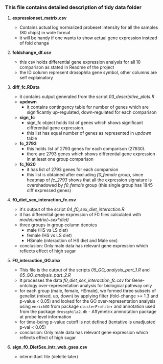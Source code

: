 ### This file contains detailed description of tidy data folder

1. **expressionset_matrix.csv**
    - Contains actual log normalized probeset intensity for all the samples (80 chips) in wide format
    - it will be handy if one wants to show actual gene expression instead of fold change
2. **foldchange_df.csv**
    - this csv holds differential gene expression analysis for all 10 comparison as stated in Readme of the project
    - the ID column represent drosophila gene symbol, other columns are self explainatory
3. **diff_fc.RData**
    - it contains output generated from the script *03_descriptive_plots.R*
    - **updown**
        - it contains contingency table for number of genes which are significantly up-regulated, down-regulated for each comparison 
    - **sign_fc**
        - sign_fc object holds list of genes which shows significant differential gene expression. 
        - this list has equal number of genes as represented in *updown* table
    - **fc_2793**
        - this holds list of 2793 genes for each comparison (27930).
        - there are 2793 genes which shows differential gene expression in at least one group comparison
    - **fc_1620**
        - it has list of 2793 genes for each comparsion 
        - this list is obtained after excluding *f0_female* group, since heatmap of *fc_2793* shows that all the expression signature is overshadowed by *f0_female* group (this single group has 1845 diff expressed genes)
4. **f0_diet_sex_interaction_fc.csv**
    - it's output of the script *04_f0_sex_diet_interaction.R*
    - it has differential gene expression of F0 flies calculated with *model.matrix(~sex\*diet)*
    - three groups in group column denotes
        - male (HS vs LS diet)
        - female (HS vs LS diet)
        - HSmale (interaction of HS diet and Male sex)
    - conclusion: Only male data has relevant gene expression which reflects effect of high sugar
    
5. **F0_interaction_GO.xlsx**
    - This file is the output of the scripts *05_GO_analysis_part_1.R* and *05_GO_analysis_part_2.R*
    - It processes the data *f0_diet_sex_interaction_fc.csv* for Gene-ontology over-representation analysis for biological pathway only
    - for each group (male, female, HSmale), we formed three subsets of genelist (mixed, up, down) by applying filter (fold-change >= 1.3 and p-value < 0.05) and looked for the GO over-representation analysis using ```enrichGO``` from package ```clusterProfiler``` and annotation used from the package ```drosophila2.db``` - Affymetrix annnotation package at probe level information
    - for time-being p-value cutoff is not defined (tentative is unadjusted p-val < 0.05)
    - conclusion: Only male data has relevant gene expression which reflects effect of high sugar
6. **sign_f0_DietSex_intr_web_gsea.csv**
    - intermittant file (delelte later)